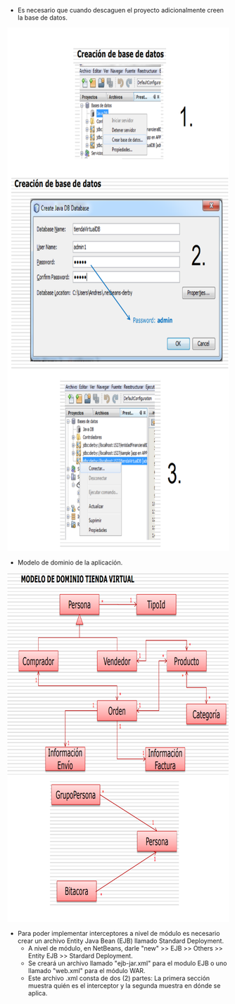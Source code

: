* Es necesario que cuando descaguen el proyecto adicionalmente creen la base de datos.

<p align="center">
  <img src="./resources/DB_creation.png" alt="Size Limit example"
       width="806" height="1192">
</p>

* Modelo de dominio de la aplicación.

<p align="center">
  <img src="./resources/domain_model.png" alt="Size Limit example"
       width="938" height="796">
</p>

* Para poder implementar interceptores a nivel de módulo es necesario crear un archivo Entity Java Bean (EJB) llamado Standard Deployment.
  * A nivel de módulo, en NetBeans, darle "new" >> EJB >> Others >> Entity EJB >> Stardard Deployment.
  * Se creará un archivo llamado "ejb-jar.xml" para el modulo EJB o uno llamado "web.xml" para el módulo WAR.
  * Este archivo .xml consta de dos (2) partes: La primera sección muestra quién es el interceptor y la segunda muestra en dónde se aplica.
